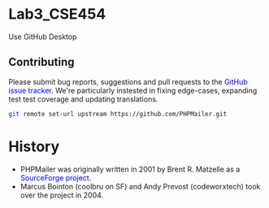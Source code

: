 # Lab3_CSE454

Use GitHub Desktop

## Contributing

Please submit bug reports, suggestions and pull requests to the <span style="color: blue;">GitHub issue tracker</span>.
We're particularly instested in fixing edge-cases, expanding test test coverage and updating translations.

```bash
git remote set-url upstream https://github.com/PHPMailer.git
```

# History

- PHPMailer was originally written in 2001 by Brent R. Matzelle as a <span style="color:blue;">SourceForge project.</span>
- Marcus Bointon (coolbru on SF) and Andy Prevost (codeworxtech) took over the project in 2004.

